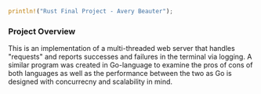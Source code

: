 ```rust
println!("Rust Final Project - Avery Beauter");
```
### Project Overview
This is an implementation of a multi-threaded web server that handles "requests" and reports successes and failures in the terminal via logging. A similar program was created in Go-language to examine the pros of cons of both languages as well as the performance between the two as Go is designed with concurrecny and scalability in mind. 
